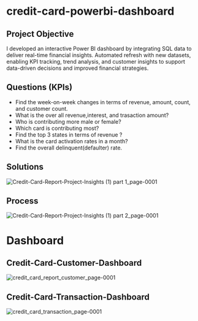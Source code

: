 # credit-card-powerbi-dashboard

## Project Objective 
I developed an interactive Power BI dashboard by integrating SQL data to deliver real-time financial insights. Automated refresh with new datasets, enabling KPI tracking, trend analysis, and customer insights to support data-driven decisions and improved financial strategies.

## Questions (KPIs)
- Find the week-on-week changes in terms of revenue, amount, count, and customer count.
- What is the over all revenue,interest, and trasaction amount?
- Who is contributing more male or female?
- Which card is contributing most? 
- Find the top 3 states in terms of revenue ?
- What is the card activation rates in a month?
- Find the overall delinquent(defaulter) rate.

## Solutions 
![Credit-Card-Report-Project-Insights (1) part 1_page-0001](https://github.com/user-attachments/assets/7bbf842c-c243-4ead-95cf-003315cf80b8)

## Process
![Credit-Card-Report-Project-Insights (1) part 2_page-0001](https://github.com/user-attachments/assets/d50eef86-44f8-4a52-936a-53f7ca9d5297)

# Dashboard

## Credit-Card-Customer-Dashboard
![credit_card_report_customer_page-0001](https://github.com/user-attachments/assets/4571c09d-c43d-4ba2-aebc-1c030dfe074b)

## Credit-Card-Transaction-Dashboard
![credit_card_transaction_page-0001](https://github.com/user-attachments/assets/2f0073e9-5737-42a1-ba49-553cf411e3d4)





